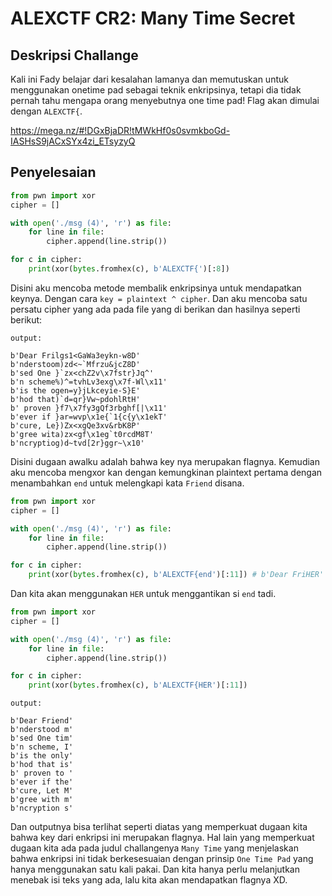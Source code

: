 # ALEXCTF CR2: Many Time Secret
## Deskripsi Challange
Kali ini Fady belajar dari kesalahan lamanya dan memutuskan untuk menggunakan onetime pad sebagai teknik enkripsinya, tetapi dia tidak pernah tahu mengapa orang menyebutnya one time pad! Flag akan dimulai dengan `ALEXCTF{`.

https://mega.nz/#!DGxBjaDR!tMWkHf0s0svmkboGd-IASHsS9jACxSYx4zi_ETsyzyQ

## Penyelesaian
```python
from pwn import xor
cipher = []

with open('./msg (4)', 'r') as file:
    for line in file:
        cipher.append(line.strip())

for c in cipher:
    print(xor(bytes.fromhex(c), b'ALEXCTF{')[:8])
```
Disini aku mencoba metode membalik enkripsinya untuk mendapatkan keynya. Dengan cara `key = plaintext ^ cipher`. Dan aku mencoba satu persatu cipher yang ada pada file yang di berikan dan hasilnya seperti berikut:
```
output:

b'Dear Frilgs1<GaWa3eykn-w8D'
b'nderstoom)zd<~`Mfrzu&jcZ8D'
b'sed One }`zx<chZ2v\x7fstr}Jq^'
b'n scheme%)^=tvhLv3exg\x7f-Wl\x11'
b'is the ogen=y}jLkceyie-S}E'
b'hod that)`d=qr}Vw~pdohlRtH'
b' proven }f7\x7fy3gQf3rbghf[|\x11'
b'ever if }ar=wvp\x1e{`1{c{y\x1ekT'
b'cure, Le})Zx<xgQe3xv&rbK8P'
b'gree wita)zx<gf\x1eg`t0rcdM8T'
b'ncryptiog)d~tvd[2r}ggr~\x10'
```
Disini dugaan awalku adalah bahwa key nya merupakan flagnya. Kemudian aku mencoba mengxor kan dengan kemungkinan plaintext pertama dengan menambahkan `end` untuk melengkapi kata `Friend` disana.

```python
from pwn import xor
cipher = []

with open('./msg (4)', 'r') as file:
    for line in file:
        cipher.append(line.strip())

for c in cipher:
    print(xor(bytes.fromhex(c), b'ALEXCTF{end')[:11]) # b'Dear FriHER'
```
Dan kita akan menggunakan `HER` untuk menggantikan si `end` tadi.
```python
from pwn import xor
cipher = []

with open('./msg (4)', 'r') as file:
    for line in file:
        cipher.append(line.strip())

for c in cipher:
    print(xor(bytes.fromhex(c), b'ALEXCTF{HER')[:11])
```
```
output:

b'Dear Friend'
b'nderstood m'
b'sed One tim'
b'n scheme, I'
b'is the only'
b'hod that is'
b' proven to '
b'ever if the'
b'cure, Let M'
b'gree with m'
b'ncryption s'
```
Dan outputnya bisa terlihat seperti diatas yang memperkuat dugaan kita bahwa key dari enkripsi ini merupakan flagnya. Hal lain yang memperkuat dugaan kita ada pada judul challangenya `Many Time` yang menjelaskan bahwa enkripsi ini tidak berkesesuaian dengan prinsip `One Time Pad` yang hanya menggunakan satu kali pakai. Dan kita hanya perlu melanjutkan menebak isi teks yang ada, lalu kita akan mendapatkan flagnya XD.